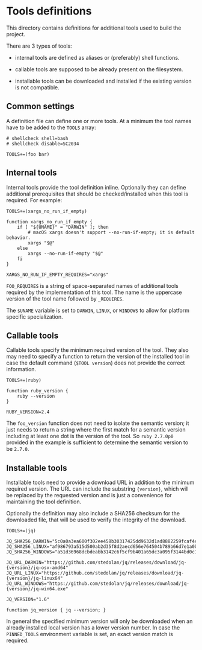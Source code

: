 # Tools definitions

This directory contains definitions for additional tools used to build the project.

There are 3 types of tools:

* internal tools are defined as aliases or (preferably) shell functions.

* callable tools are supposed to be already present on the filesystem.

* installable tools can be downloaded and installed if the existing version is not compatible.

## Common settings

A definition file can define one or more tools. At a minimum the tool names have to be added to the `TOOLS` array:

```
# shellcheck shell=bash
# shellcheck disable=SC2034

TOOLS+=(foo bar)
```

## Internal tools

Internal tools provide the tool definition inline. Optionally they can define additional prerequisites that should be checked/installed when this tool is required. For example:

```
TOOLS+=(xargs_no_run_if_empty)

function xargs_no_run_if_empty {
    if [ "${UNAME}" = "DARWIN" ]; then
        # macOS xargs doesn't support --no-run-if-empty; it is default behavior.
        xargs "$@"
    else
        xargs --no-run-if-empty "$@"
    fi
}

XARGS_NO_RUN_IF_EMPTY_REQUIRES="xargs"
```

`FOO_REQUIRES` is a string of space-separated names of additional tools required by the implementation of this tool. The name is the uppercase version of the tool name followed by `_REQUIRES`.

The `$UNAME` variable is set to `DARWIN`, `LINUX`, or `WINDOWS` to allow for platform specific specialization.

## Callable tools

Callable tools specify the minimum required version of the tool. They also may need to specify a function to return the version of the installed tool in case the default command (`$TOOL version`) does not provide the correct information.

```
TOOLS+=(ruby)

function ruby_version {
    ruby --version
}

RUBY_VERSION=2.4
```

The `foo_version` function does not need to isolate the semantic version; it just needs to return a string where the first match for a semantic version including at least one dot is the version of the tool. So `ruby 2.7.0p0` provided in the example is sufficient to determine the semantic version to be `2.7.0`.

## Installable tools

Installable tools need to provide a download URL in addition to the minimum required version. The URL can include the substring `{version}`, which will be replaced by the requested version and is just a convenience for maintaining the tool definition.

Optionally the definition may also include a SHA256 checksum for the downloaded file, that will be used to verify the integrity of the download.

```
TOOLS+=(jq)

JQ_SHA256_DARWIN="5c0a0a3ea600f302ee458b30317425dd9632d1ad8882259fcaf4e9b868b2b1ef"
JQ_SHA256_LINUX="af986793a515d500ab2d35f8d2aecd656e764504b789b66d7e1a0b727a124c44"
JQ_SHA256_WINDOWS="a51d36968dcbdeabb3142c6f5cf9b401a65dc3a095f3144bd0c118d5bb192753"

JQ_URL_DARWIN="https://github.com/stedolan/jq/releases/download/jq-{version}/jq-osx-amd64"
JQ_URL_LINUX="https://github.com/stedolan/jq/releases/download/jq-{version}/jq-linux64"
JQ_URL_WINDOWS="https://github.com/stedolan/jq/releases/download/jq-{version}/jq-win64.exe"

JQ_VERSION="1.6"

function jq_version { jq --version; }
```

In general the specified minimum version will only be downloaded when an already installed local version has a lower version number. In case the `PINNED_TOOLS` environment variable is set, an exact version match is required.

